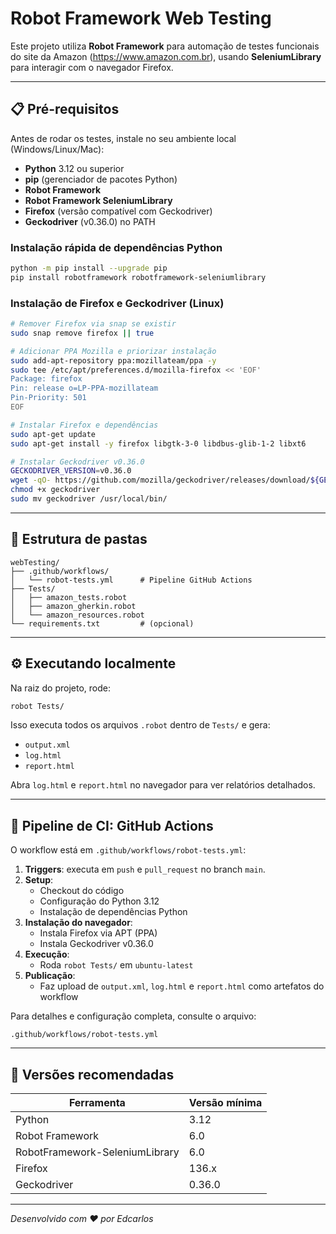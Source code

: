 # Robot Framework Web Testing

Este projeto utiliza **Robot Framework** para automação de testes funcionais do site da Amazon (https://www.amazon.com.br), usando **SeleniumLibrary** para interagir com o navegador Firefox.

---

## 📋 Pré-requisitos

Antes de rodar os testes, instale no seu ambiente local (Windows/Linux/Mac):

- **Python** 3.12 ou superior
- **pip** (gerenciador de pacotes Python)
- **Robot Framework**
- **Robot Framework SeleniumLibrary**
- **Firefox** (versão compatível com Geckodriver)
- **Geckodriver** (v0.36.0) no PATH

### Instalação rápida de dependências Python

```bash
python -m pip install --upgrade pip
pip install robotframework robotframework-seleniumlibrary
```

### Instalação de Firefox e Geckodriver (Linux)

```bash
# Remover Firefox via snap se existir
sudo snap remove firefox || true

# Adicionar PPA Mozilla e priorizar instalação
sudo add-apt-repository ppa:mozillateam/ppa -y
sudo tee /etc/apt/preferences.d/mozilla-firefox << 'EOF'
Package: firefox
Pin: release o=LP-PPA-mozillateam
Pin-Priority: 501
EOF

# Instalar Firefox e dependências
sudo apt-get update
sudo apt-get install -y firefox libgtk-3-0 libdbus-glib-1-2 libxt6

# Instalar Geckodriver v0.36.0
GECKODRIVER_VERSION=v0.36.0
wget -qO- https://github.com/mozilla/geckodriver/releases/download/${GECKODRIVER_VERSION}/geckodriver-${GECKODRIVER_VERSION}-linux64.tar.gz | tar xz
chmod +x geckodriver
sudo mv geckodriver /usr/local/bin/
```

---

## 🚀 Estrutura de pastas

```
webTesting/
├── .github/workflows/
│   └── robot-tests.yml      # Pipeline GitHub Actions
├── Tests/
│   ├── amazon_tests.robot
│   ├── amazon_gherkin.robot
│   └── amazon_resources.robot
└── requirements.txt         # (opcional)
```

---

## ⚙️ Executando localmente

Na raiz do projeto, rode:

```bash
robot Tests/
```

Isso executa todos os arquivos `.robot` dentro de `Tests/` e gera:

- `output.xml`
- `log.html`
- `report.html`

Abra `log.html` e `report.html` no navegador para ver relatórios detalhados.

---

## 🤖 Pipeline de CI: GitHub Actions

O workflow está em `.github/workflows/robot-tests.yml`:

1. **Triggers**: executa em `push` e `pull_request` no branch `main`.
2. **Setup**:
   - Checkout do código
   - Configuração do Python 3.12
   - Instalação de dependências Python
3. **Instalação do navegador**:
   - Instala Firefox via APT (PPA)
   - Instala Geckodriver v0.36.0
4. **Execução**:
   - Roda `robot Tests/` em `ubuntu-latest`
5. **Publicação**:
   - Faz upload de `output.xml`, `log.html` e `report.html` como artefatos do workflow

Para detalhes e configuração completa, consulte o arquivo:

```
.github/workflows/robot-tests.yml
```

---

## 🚧 Versões recomendadas

| Ferramenta                       | Versão mínima |
|----------------------------------|---------------|
| Python                           | 3.12          |
| Robot Framework                  | 6.0           |
| RobotFramework-SeleniumLibrary   | 6.0           |
| Firefox                          | 136.x         |
| Geckodriver                      | 0.36.0        |

---

_Desenvolvido com ❤️ por Edcarlos_